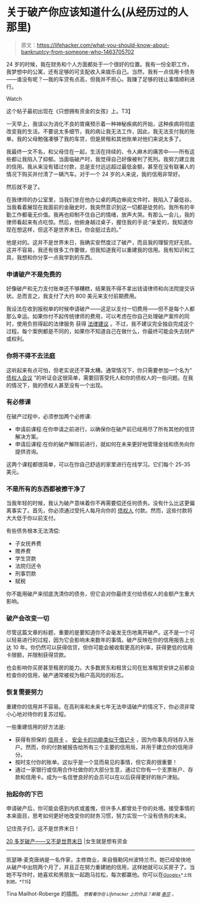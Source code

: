 # 关于破产你应该知道什么(从经历过的人那里)

> 原文：<https://lifehacker.com/what-you-should-know-about-bankruptcy-from-someone-who-1463705702>

24 岁的时候，我在财务和个人方面都处于一个很好的位置。我有一份全职工作，我梦想中的公寓，还有足够的可支配收入来娱乐自己。当然，我有一点信用卡债务——谁没有呢？—我的车贷有点高，但我并不担心。我赚了足够的钱让事情顺利进行。

Watch

这个帖子最初出现在《只想拥有资金的女孩》上。T3】

一天早上，我误以为消化不良的胃痛预示着一种神秘疾病的开始，这种疾病将彻底改变我的生活。不要说太多细节，我的病让我无法工作，因此，我无法支付我的账单。我的父母勉强凑够了我的车贷，但是房租和其他账单对他们来说太多了。

我最终一文不名，和父母住在一起，生活在持续的、令人麻木的痛苦中——所有这些都让我陷入了抑郁。当面临破产时，我觉得自己好像被判了死刑。我努力建立我的信用。我从来没有错过付款，总是支付远远超过最低金额，甚至在没有联署人的情况下购买并付清了一辆汽车。对于一个 24 岁的人来说，我的信用非常好。

然后就不是了。

在我律师的办公室里，当我们坐在他办公桌的两边审阅文件时，我陷入了最低谷。当我看着展现在我面前的金融史时，我突然意识到这一切都是徒劳的。我所有的辛勤工作都毫无价值。我再也抑制不住自己的情绪，放声大哭。有那么一会儿，我的律师看起来有点吃惊。然后，他俯身越过桌子，握住我的手说:“亲爱的，我知道你现在想这样，但这不是世界末日。你会挺过去的。”

他是对的。这并不是世界末日，我确实安然度过了破产，而且我的理智完好无损。这并不容易，我还有很多工作要做，但我知道我可以重建我的信用。我有知识和工具，我想和你分享一点我学到的东西。

### 申请破产不是免费的

好像破产和无力支付账单还不够糟糕，结果我不得不拿出钱请律师和向法院提交诉状。总而言之，我支付了大约 800 美元来支付前期费用。

我设法在收到报税单的时候申请破产——这足以支付一切费用——但不是每个人都那么幸运。如果你付不起传统律师的费用，可以考虑在你自己处理破产案件的同时，使用负担得起的法律服务 获得 [法律建议](https://lifehacker.com/get-free-legal-advice-from-actual-lawyers-at-legaladvic-5895928) 。不过，我不建议完全独自完成这个过程。每个案例都是不同的，如果你不知道自己在做什么，你最终可能会失去财产或权利。

### 你将不得不去法庭

这听起来有点可怕，但老实说还不算太糟。通常情况下，你只需要参加一个名为“ [债权人会议](http://www.nolo.com/legal-encyclopedia/what-happens-chapter-7-bankruptcy-meeting-creditors.html) ”的听证会这很简单，需要回答受托人和你的债权人的一些问题。在我的情况下，我的债权人甚至没有一个出现。

### 有必修课

在破产过程中，必须参加两个必修课:

*   申请前课程:在你申请之前进行，以确保你在破产前已经用尽了所有其他的信贷解决方案。
*   申请后课程:在你的破产解除前进行，就如何在未来更好地管理金钱和债务向你提供咨询。

这两个课程都很简单，可以在你自己舒适的家里进行在线学习。它们每个 25-35 美元。

### 不是所有的东西都被擦干净了

当我年轻的时候，我认为破产意味着你不再需要偿还任何债务。没有什么比这更偏离事实了。首先，你必须通过受托人每月向你的 [债权人](https://lifehacker.com/how-can-i-remove-blemishes-from-my-credit-report-1401854733) 付款。然而，这些付款将大大低于你以前支付。

有些债务根本无法清偿:

*   子女抚养费
*   赡养费
*   学生贷款
*   法院归还令
*   刑事罚款
*   赋税

你不能用破产来彻底洗清你的债务，但它会对你最终支付给债权人的金额产生重大影响。

### 破产会改变一切

尽管这篇文章的标题，重要的是要知道你不会毫发无伤地离开破产。这不是一个可以轻易进行的过程，因为它会影响未来数年的事情。破产反映在你的信用报告上长达 10 年。你仍然可以获得信贷，但你可能会被收取更高的利率，获得更低的信用卡限额，并限制获得贷款。

也会影响你买房甚至租房的能力。大多数房东和租赁公司在批准租赁安排之前都会检查你的信用，破产通常被视为租户高风险的标志。

### 恢复需要努力

重建你的信用并不容易。在高利率和未来七年无法申请破产的情况下，你必须非常小心地对待你的复苏过程。

一些重建信用的好方法是:

*   获得有担保的 [信用卡](http://lifehacker.com/the-most-dangerous-things-about-credit-cards-and-how-t-1442400572) 。 [安全卡的功能类似于借记卡](http://www.ehow.com/how-does_4564611_secured-credit-card-work.html) ，因为你事先将钱存入账户。然而，你的付款被报告给所有三个主要的信用局，并用于建立你的信用评分。
*   按时支付你的账单。这似乎是一个显而易见的事情，但它真的很重要！
*   通过一家银行或信用合作社做你的大部分生意，通过它你有一个支票账户、存款和信用卡。成为一名信誉良好的会员可以在以后获得更好的账户津贴。

### 抬起你的下巴

申请破产后，你可能会感到内疚或羞愧，但许多人都曾处于你的处境。接受事情的本来面目，思考如何更好地改变你的财务习惯，努力实现一个没有债务的未来。

记住孩子们，这不是世界末日！

[20 多岁破产——又不是世界末日](http://www.girlsjustwannahavefunds.com/bankruptcy-in-your-20s-its-not-the-end-of-the-world/) |女生就是想有资金

* * *

凯瑟琳·麦克唐纳是一名作家，主修商业，来自俄勒冈州波特兰市。她已经愉快地从破产中出院两个月了，并且正在努力重建她的信用，这样她就可以买房子了。当她不写作时，她喜欢和男朋友一起跑马拉松，每次都赢他。你可以在[<small>*Google+*</small>](https://plus.google.com/113127737845411963879/?rel=author)<small>*上找到她。*T15】</small>

Tina Mailhot-Roberge 的插图。
<small>*想看看你在 Lifehacker 上的作品？邮箱*</small> [<small>*泰莎*</small>](https://mail.google.com/mail/?view=cm&fs=1&tf=1&to=tessa@lifehacker.com) <small>*。*</small>